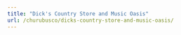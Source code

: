 ```yaml
---
title: "Dick's Country Store and Music Oasis"
url: /churubusco/dicks-country-store-and-music-oasis/
---
```

